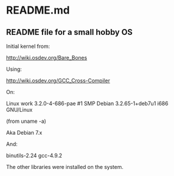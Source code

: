 # README.md
## README file for a small hobby OS

Initial kernel from:

<http://wiki.osdev.org/Bare_Bones>

Using:

<http://wiki.osdev.org/GCC_Cross-Compiler>

On:

Linux work 3.2.0-4-686-pae #1 SMP Debian 3.2.65-1+deb7u1 i686 GNU/Linux

(from uname -a)

Aka Debian 7.x

And:

binutils-2.24
gcc-4.9.2

The other libraries were installed on the system.
